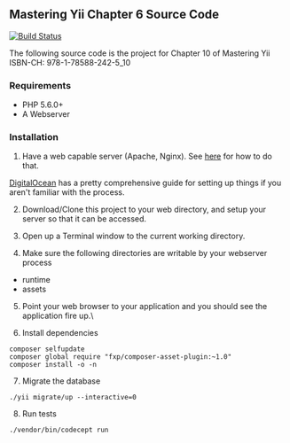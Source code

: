 ## Mastering Yii Chapter 6 Source Code

[![Build Status](https://travis-ci.org/masteringyii/chapter10_2.svg?branch=master)](https://travis-ci.org/masteringyii/chapter10_2)

The following source code is the project for Chapter 10 of Mastering Yii
ISBN-CH: 978-1-78588-242-5_10

### Requirements

- PHP 5.6.0+
- A Webserver

### Installation

1. Have a web capable server (Apache, Nginx). See [here](http://www.yiiframework.com/doc-2.0/guide-start-installation.html) for how to do that.

[DigitalOcean](https://www.digitalocean.com/community/articles/how-to-install-and-setup-yii-php-framework) has a pretty comprehensive guide for setting up things if you aren't familiar with the process.

2. Download/Clone this project to your web directory, and setup your server so that it can be accessed.

3. Open up a Terminal window to the current working directory.

4. Make sure the following directories are writable by your webserver process

  - runtime
  - assets

5. Point your web browser to your application and you should see the application fire up.\

6. Install dependencies

```
composer selfupdate
composer global require "fxp/composer-asset-plugin:~1.0"
composer install -o -n
```

7. Migrate the database

```
./yii migrate/up --interactive=0
```

8. Run tests

```
./vendor/bin/codecept run
```